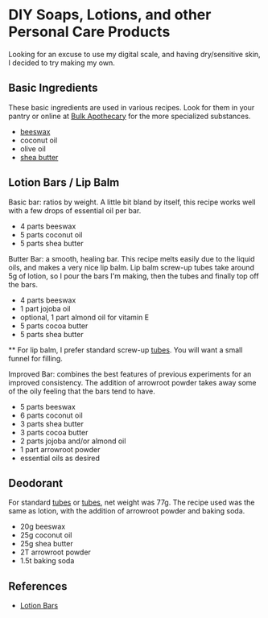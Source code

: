# DIY Soaps, Lotions, and other Personal Care Products #

Looking for an excuse to use my digital scale, and having dry/sensitive skin, I decided to try making my own.

## Basic Ingredients ##

These basic ingredients are used in various recipes.
Look for them in your pantry or online at [Bulk Apothecary](http://www.bulkapothecary.com) for the more specialized substances.

* [beeswax](http://www.bulkapothecary.com/raw-ingredients/waxes/beeswax-we-offer-both-white-and-yellow.html)
* coconut oil
* olive oil
* [shea butter](http://www.bulkapothecary.com/shea-butter.html)


## Lotion Bars / Lip Balm ##

Basic bar: ratios by weight.
A little bit bland by itself, this recipe works well with a few drops of essential oil per bar.

* 4 parts beeswax
* 5 parts coconut oil
* 5 parts shea butter

Butter Bar: a smooth, healing bar.
This recipe melts easily due to the liquid oils, and makes a very nice lip balm.
Lip balm screw-up tubes take around 5g of lotion, so I pour the bars I'm making, then the tubes and finally top off the bars.

* 4 parts beeswax
* 1 part jojoba oil
* optional, 1 part almond oil for vitamin E
* 5 parts cocoa butter
* 5 parts shea butter

** For lip balm, I prefer standard screw-up  [tubes](http://www.bulkapothecary.com/make-it/lip-balm/lip-balm-containers/empty-lip-balm-tubes.html). You will want a small funnel for filling.

Improved Bar: combines the best features of previous experiments for an improved consistency. The addition of arrowroot powder takes away some of the oily feeling that the bars tend to have.

* 5 parts beeswax
* 6 parts coconut oil
* 3 parts shea butter
* 3 parts cocoa butter
* 2 parts jojoba and/or almond oil
* 1 part arrowroot powder
* essential oils as desired


## Deodorant ##

For standard [tubes](http://www.bulkapothecary.com/make-it/personal-care-products/containers/empty-deodorant-white-plastic-containers-bag-of-50.html) or [tubes](http://www.amazon.com/Deodorant-Containers-New-Empty-Pack/dp/B00CMF4CIM), net weight was 77g.
The recipe used was the same as lotion, with the addition of arrowroot powder and baking soda.

* 20g beeswax
* 25g coconut oil
* 25g shea butter
* 2T arrowroot powder
* 1.5t baking soda


## References ##

* [Lotion Bars](http://wellnessmama.com/4770/lotion-bars/)
